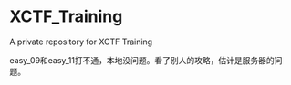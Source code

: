 # XCTF_Training
A private repository for XCTF Training

easy_09和easy_11打不通，本地没问题。看了别人的攻略，估计是服务器的问题。
